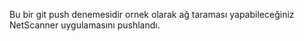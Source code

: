 Bu bir git push denemesidir ornek olarak ağ taraması yapabileceğiniz NetScanner uygulamasını pushlandı.
